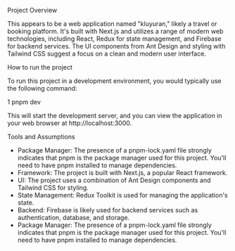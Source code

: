 Project Overview

This appears to be a web application named "kluyuran," likely a travel or booking platform. It's built with Next.js and utilizes a range of modern web technologies, including React, Redux for state
management, and Firebase for backend services. The UI components from Ant Design and styling with Tailwind CSS suggest a focus on a clean and modern user interface.

How to run the project

To run this project in a development environment, you would typically use the following command:

1 pnpm dev

This will start the development server, and you can view the application in your web browser at http://localhost:3000.

Tools and Assumptions

- Package Manager: The presence of a pnpm-lock.yaml file strongly indicates that pnpm is the package manager used for this project. You'll need to have pnpm installed to manage dependencies.
- Framework: The project is built with Next.js, a popular React framework.
- UI: The project uses a combination of Ant Design components and Tailwind CSS for styling.
- State Management: Redux Toolkit is used for managing the application's state.
- Backend: Firebase is likely used for backend services such as authentication, database, and storage.
- Package Manager: The presence of a pnpm-lock.yaml file strongly indicates that pnpm is the package manager used for this project. You'll need to have pnpm installed to manage dependencies.
